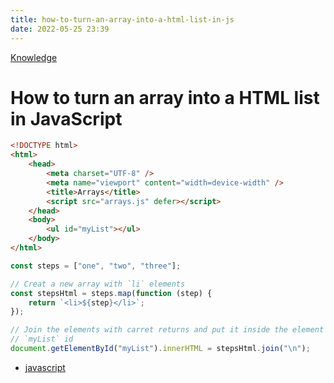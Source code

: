 ```yaml
---
title: how-to-turn-an-array-into-a-html-list-in-js
date: 2022-05-25 23:39
---
```


[Knowledge](Knowledge.md)

# How to turn an array into a HTML list in JavaScript

```html
<!DOCTYPE html>
<html>
    <head>
        <meta charset="UTF-8" />
        <meta name="viewport" content="width=device-width" />
        <title>Arrays</title>
        <script src="arrays.js" defer></script>
    </head>
    <body>
        <ul id="myList"></ul>
    </body>
</html>
```

```js
const steps = ["one", "two", "three"];

// Creat a new array with `li` elements
const stepsHtml = steps.map(function (step) {
    return `<li>${step}</li>`;
});

// Join the elements with carret returns and put it inside the element with the
// `myList` id
document.getElementById("myList").innerHTML = stepsHtml.join("\n");
```

-   [javascript](javascript.md)
